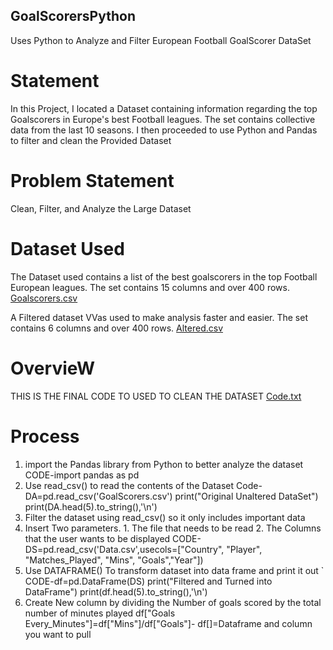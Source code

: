 ## GoalScorersPython
Uses Python to Analyze and Filter European Football GoalScorer DataSet

# Statement
In this Project, I located a Dataset containing information regarding the top Goalscorers in Europe's best Football leagues. The set contains collective data from the last 10 seasons.
I then proceeded to use Python and Pandas to filter and clean the Provided Dataset

# Problem Statement
Clean, Filter, and Analyze the Large Dataset

# Dataset Used
The Dataset used contains a list of the best goalscorers in the top Football European leagues.
The set contains 15 columns and over 400 rows.
[Goalscorers.csv](https://github.com/user-attachments/files/15523835/Goalscorers.csv)

A Filtered dataset VVas used to make analysis faster and easier.
The set contains 6 columns and over 400 rows.
[Altered.csv](https://github.com/user-attachments/files/15831700/Altered.csv)


# OvervieW
THIS IS THE FINAL CODE TO USED TO CLEAN THE DATASET
[Code.txt](https://github.com/user-attachments/files/15831709/Code.txt)
# Process
1. import the Pandas library from Python to better analyze the dataset
   CODE-import pandas as pd
2. Use read_csv() to read the contents of the Dataset 
   Code-DA=pd.read_csv('GoalScorers.csv')
   print("Original Unaltered DataSet")
   print(DA.head(5).to_string(),'\n')
3. Filter the dataset using read_csv() so it only includes important data
4. Insert Two parameters. 1. The file that needs to be read 2. The Columns that the user wants to be displayed
  CODE-DS=pd.read_csv('Data.csv',usecols=["Country", "Player", "Matches_Played", "Mins", "Goals","Year"])
5. Use DATAFRAME() To transform dataset into data frame and print it out
`  CODE-df=pd.DataFrame(DS)
   print("Filtered and Turned into DataFrame")
   print(df.head(5).to_string(),'\n')
7. Create New column by dividing the Number of goals scored by the total number of minutes played
  df["Goals Every_Minutes"]=df["Mins"]/df["Goals"]-
   df[]=Dataframe and column you want to pull
 

